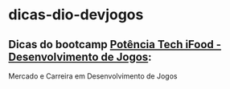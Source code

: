 # dicas-dio-devjogos
## Dicas do bootcamp [Potência Tech iFood - Desenvolvimento de Jogos](https://web.dio.me/track/potencia-tech-ifood-desenvolvimento-de-jogos):

Mercado e Carreira em Desenvolvimento de Jogos
